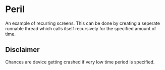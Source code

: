 # Peril
An example of recurring screens.
This can be done by creating a seperate runnable thread which calls itself recursively for the specified amount of time.

## Disclaimer
Chances are device getting crashed if very low time period is specified.
